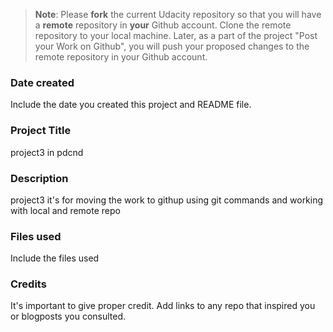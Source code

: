 >**Note**: Please **fork** the current Udacity repository so that you will have a **remote** repository in **your** Github account. Clone the remote repository to your local machine. Later, as a part of the project "Post your Work on Github", you will push your proposed changes to the remote repository in your Github account.

### Date created
Include the date you created this project and README file.

### Project Title
project3 in pdcnd 

### Description
project3 it's for moving the work to githup using git commands and working with local and remote repo

### Files used
Include the files used

### Credits
It's important to give proper credit. Add links to any repo that inspired you or blogposts you consulted.

